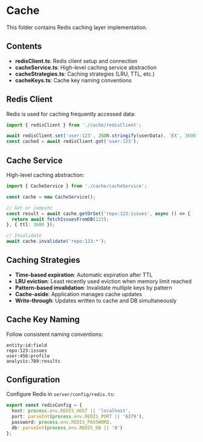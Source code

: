 # Cache

This folder contains Redis caching layer implementation.

## Contents

- **redisClient.ts**: Redis client setup and connection
- **cacheService.ts**: High-level caching service abstraction
- **cacheStrategies.ts**: Caching strategies (LRU, TTL, etc.)
- **cacheKeys.ts**: Cache key naming conventions

## Redis Client

Redis is used for caching frequently accessed data:

```typescript
import { redisClient } from './cache/redisClient';

await redisClient.set('user:123', JSON.stringify(userData), 'EX', 3600);
const cached = await redisClient.get('user:123');
```

## Cache Service

High-level caching abstraction:

```typescript
import { CacheService } from './cache/cacheService';

const cache = new CacheService();

// Get or compute
const result = await cache.getOrSet('repo:123:issues', async () => {
  return await fetchIssuesFromDB(123);
}, { ttl: 3600 });

// Invalidate
await cache.invalidate('repo:123:*');
```

## Caching Strategies

- **Time-based expiration**: Automatic expiration after TTL
- **LRU eviction**: Least recently used eviction when memory limit reached
- **Pattern-based invalidation**: Invalidate multiple keys by pattern
- **Cache-aside**: Application manages cache updates
- **Write-through**: Updates written to cache and DB simultaneously

## Cache Key Naming

Follow consistent naming conventions:

```
entity:id:field
repo:123:issues
user:456:profile
analysis:789:results
```

## Configuration

Configure Redis in `server/config/redis.ts`:

```typescript
export const redisConfig = {
  host: process.env.REDIS_HOST || 'localhost',
  port: parseInt(process.env.REDIS_PORT || '6379'),
  password: process.env.REDIS_PASSWORD,
  db: parseInt(process.env.REDIS_DB || '0')
};
```
